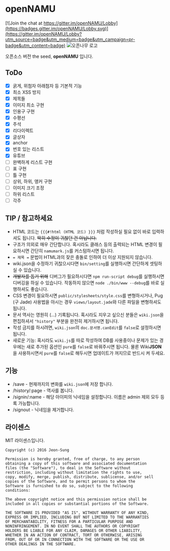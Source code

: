 # openNAMU

[![Join the chat at https://gitter.im/openNAMU/Lobby](https://badges.gitter.im/openNAMU/Lobby.svg)](https://gitter.im/openNAMU/Lobby?utm_source=badge&utm_medium=badge&utm_campaign=pr-badge&utm_content=badge)
![오픈나무 로고](https://raw.githubusercontent.com/teamatus/openNAMU/master/public/images/on2.png)

오픈소스 버전 the seed, **openNAMU** 입니다.
## ToDo
- [x] 굵게, 위첨자 아래첨자 등 기본적 기능
- [x] 최소 XSS 방지
- [x] 제목들
- [x] 이미지 최소 구현
- [x] 인용구 구현
- [x] 수평선
- [x] 주석
- [x] 리다이렉트
- [x] 글상자
- [x] anchor
- [x] 번호 있는 리스트
- [x] 유튜브
- [ ] 완벽하게 리스트 구현
- [ ] 표 구현
- [ ] 틀 구현
- [ ] 상위, 하위, 앵커 구현
- [ ] 이미지 크기 조정
- [ ] 하위 리스트
- [ ] 각주

## TIP / 참고하세요
* HTML 코드는 `{{{#!html (HTML 코드) }}}` 처럼 작성하실 필요 없이 바로 입력하셔도 됩니다. ~~딱히 수정이 귀찮던 건 아닙니다.~~
* 구조가 의외로 매우 간단합니다. 혹시라도 클래스 등의 출력되는 HTML 변경이 필요하시면 간단히 `namumark.js`를 커스텀하시면 됩니다.
* `= 제목 =` 문법이 HTML과의 잦은 충돌로 인하여 더 이상 지원되지 않습니다.
* wiki.json을 수정하기 귀찮으시다면 `bin/setting`를 실행하시면 간단하게 셋팅하실 수 있습니다.
* ~~개발자를 돕기 위해~~ 디버그가 필요하시다면 `npm run-script debug`를 실행하시면 디버깅을 하실 수 있습니다. 작동하지 않으면 `node ./bin/www --debug`를 바로 실행하셔도 좋습니다.
* CSS 변경이 필요하시면 `public/stylesheets/style.css`를 변형하시거나, Pug (구 Jade) 사용법을 아시는 경우 `views/layout.jade`와 다른 파일을 변형하셔도 됩니다.
* 문서 역사는 영원히 (...) 기록됩니다. 혹시라도 지우고 싶으신 분들은 `wiki.json`을 편집하셔서 `"history"` 부분을 완전히 제거하시면 됩니다.
* 작성 금지를 하시려면, `wiki.json`의 `doc.문서명.canEdit`를 `false`로 설정하시면 됩니다.
* 새로운 기능: 혹시라도 `wiki.js`를 따로 작성하여 DB를 사용중이나 문제가 있는 경우에는 새로 추가된 옵션인 `pure`를 `false`로 바꿔주시면 됩니다. 물론 Wiki**JSON** 을 사용하시면서 `pure`를 `false`로 해두시면 업데이트가 꺼지므로 반드시 켜 두세요.

## 기능
* /save - 현재까지의 변화를 `wiki.json`에 저장 합니다.
* /history/:page - 역사를 봅니다.
* /signin/:name - 해당 아이피의 닉네임을 설정합니다. 이름은 admin 제외 모두 등록 가능합니다.
* /signout - 닉네임을 제거합니다.

## 라이센스
MIT 라이센스입니다.
```
Copyright (c) 2016 Jeon-Sung

Permission is hereby granted, free of charge, to any person
obtaining a copy of this software and associated documentation
files (the "Software"), to deal in the Software without
restriction, including without limitation the rights to use,
copy, modify, merge, publish, distribute, sublicense, and/or sell
copies of the Software, and to permit persons to whom the
Software is furnished to do so, subject to the following
conditions:

The above copyright notice and this permission notice shall be
included in all copies or substantial portions of the Software.

THE SOFTWARE IS PROVIDED "AS IS", WITHOUT WARRANTY OF ANY KIND,
EXPRESS OR IMPLIED, INCLUDING BUT NOT LIMITED TO THE WARRANTIES
OF MERCHANTABILITY, FITNESS FOR A PARTICULAR PURPOSE AND
NONINFRINGEMENT. IN NO EVENT SHALL THE AUTHORS OR COPYRIGHT
HOLDERS BE LIABLE FOR ANY CLAIM, DAMAGES OR OTHER LIABILITY,
WHETHER IN AN ACTION OF CONTRACT, TORT OR OTHERWISE, ARISING
FROM, OUT OF OR IN CONNECTION WITH THE SOFTWARE OR THE USE OR
OTHER DEALINGS IN THE SOFTWARE.
```

